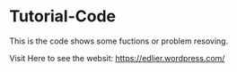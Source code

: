 # Tutorial-Code

This is the code shows some fuctions or problem resoving.

Visit Here to see the websit: 
https://edlier.wordpress.com/
